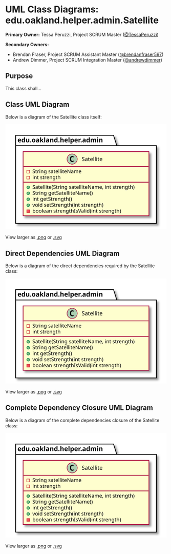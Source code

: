 # UML Class Diagrams: edu.oakland.helper.admin.Satellite

**Primary Owner:** Tessa Peruzzi, Project SCRUM Master ([@TessaPeruzzi](https://github.com/TessaPeruzzi/))

**Secondary Owners:**

- Brendan Fraser, Project SCRUM Assistant Master ([@brendanfraser597](https://github.com/brendanfraser597/))
- Andrew Dimmer, Project SCRUM Integration Master ([@andrewdimmer](https://github.com/andrewdimmer/))

## Purpose

This class shall...

## Class UML Diagram

Below is a diagram of the Satellite class itself:

![Satellite](./Satellite.svg)

View larger as [.png](./Satellite.png) or [.svg](./Satellite.svg)

## Direct Dependencies UML Diagram

Below is a diagram of the direct dependencies required by the Satellite class:

![Satellite Direct Dependencies](./Satellite_DirectDependencies.svg)

View larger as [.png](./Satellite_DirectDependencies.png) or [.svg](./Satellite_DirectDependencies.svg)

## Complete Dependency Closure UML Diagram

Below is a diagram of the complete dependencies closure of the Satellite class:

![Satellite Dependency Closure](./Satellite_Closure.svg)

View larger as [.png](./Satellite_Closure.png) or [.svg](./Satellite_Closure.svg)

